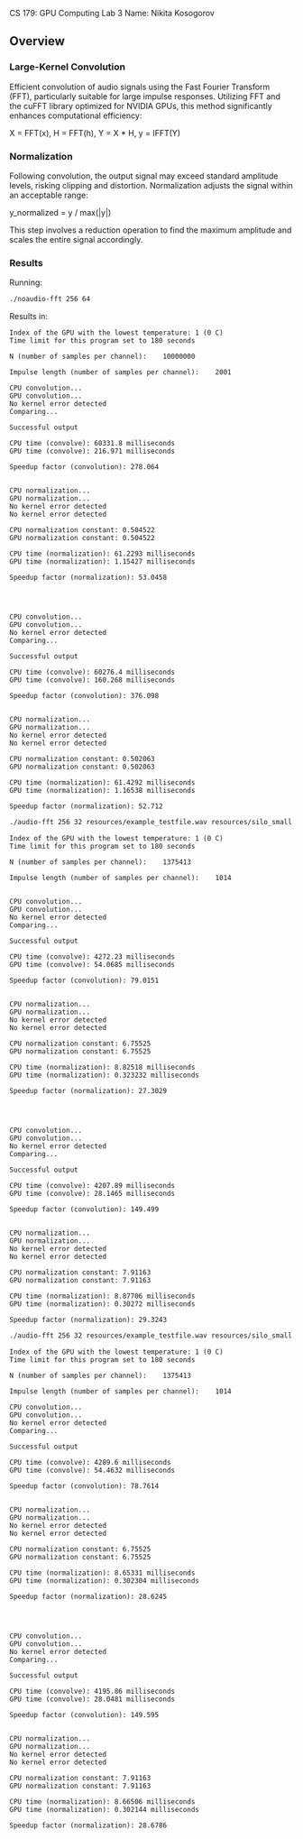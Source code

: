 CS 179: GPU Computing
Lab 3
Name: Nikita Kosogorov

## Overview


### Large-Kernel Convolution
Efficient convolution of audio signals using the Fast Fourier Transform (FFT), particularly suitable for large impulse responses. Utilizing FFT and the cuFFT library optimized for NVIDIA GPUs, this method significantly enhances computational efficiency:

X = FFT(x), H = FFT(h), Y = X * H, y = IFFT(Y)


### Normalization
Following convolution, the output signal may exceed standard amplitude levels, risking clipping and distortion. Normalization adjusts the signal within an acceptable range:

y_normalized = y / max(|y|)

This step involves a reduction operation to find the maximum amplitude and scales the entire signal accordingly.

### Results


Running:
```bash
./noaudio-fft 256 64
 ```

Results in:
 ``` 
Index of the GPU with the lowest temperature: 1 (0 C)
Time limit for this program set to 180 seconds

N (number of samples per channel):    10000000

Impulse length (number of samples per channel):    2001

CPU convolution...
GPU convolution...
No kernel error detected
Comparing...

Successful output

CPU time (convolve): 60331.8 milliseconds
GPU time (convolve): 216.971 milliseconds

Speedup factor (convolution): 278.064


CPU normalization...
GPU normalization...
No kernel error detected
No kernel error detected

CPU normalization constant: 0.504522
GPU normalization constant: 0.504522

CPU time (normalization): 61.2293 milliseconds
GPU time (normalization): 1.15427 milliseconds

Speedup factor (normalization): 53.0458




CPU convolution...
GPU convolution...
No kernel error detected
Comparing...

Successful output

CPU time (convolve): 60276.4 milliseconds
GPU time (convolve): 160.268 milliseconds

Speedup factor (convolution): 376.098


CPU normalization...
GPU normalization...
No kernel error detected
No kernel error detected

CPU normalization constant: 0.502063
GPU normalization constant: 0.502063

CPU time (normalization): 61.4292 milliseconds
GPU time (normalization): 1.16538 milliseconds

Speedup factor (normalization): 52.712
 ```


```bash
./audio-fft 256 32 resources/example_testfile.wav resources/silo_small.wav outputs/output1.wav
```

```
Index of the GPU with the lowest temperature: 1 (0 C)
Time limit for this program set to 180 seconds

N (number of samples per channel):    1375413

Impulse length (number of samples per channel):    1014


CPU convolution...
GPU convolution...
No kernel error detected
Comparing...

Successful output

CPU time (convolve): 4272.23 milliseconds
GPU time (convolve): 54.0685 milliseconds

Speedup factor (convolution): 79.0151


CPU normalization...
GPU normalization...
No kernel error detected
No kernel error detected

CPU normalization constant: 6.75525
GPU normalization constant: 6.75525

CPU time (normalization): 8.82518 milliseconds
GPU time (normalization): 0.323232 milliseconds

Speedup factor (normalization): 27.3029




CPU convolution...
GPU convolution...
No kernel error detected
Comparing...

Successful output

CPU time (convolve): 4207.89 milliseconds
GPU time (convolve): 28.1465 milliseconds

Speedup factor (convolution): 149.499


CPU normalization...
GPU normalization...
No kernel error detected
No kernel error detected

CPU normalization constant: 7.91163
GPU normalization constant: 7.91163

CPU time (normalization): 8.87706 milliseconds
GPU time (normalization): 0.30272 milliseconds

Speedup factor (normalization): 29.3243
```

```bash
./audio-fft 256 32 resources/example_testfile.wav resources/silo_small.wav outputs/output2.wav
```

``` 
Index of the GPU with the lowest temperature: 1 (0 C)
Time limit for this program set to 180 seconds

N (number of samples per channel):    1375413

Impulse length (number of samples per channel):    1014

CPU convolution...
GPU convolution...
No kernel error detected
Comparing...

Successful output

CPU time (convolve): 4289.6 milliseconds
GPU time (convolve): 54.4632 milliseconds

Speedup factor (convolution): 78.7614


CPU normalization...
GPU normalization...
No kernel error detected
No kernel error detected

CPU normalization constant: 6.75525
GPU normalization constant: 6.75525

CPU time (normalization): 8.65331 milliseconds
GPU time (normalization): 0.302304 milliseconds

Speedup factor (normalization): 28.6245




CPU convolution...
GPU convolution...
No kernel error detected
Comparing...

Successful output

CPU time (convolve): 4195.86 milliseconds
GPU time (convolve): 28.0481 milliseconds

Speedup factor (convolution): 149.595


CPU normalization...
GPU normalization...
No kernel error detected
No kernel error detected

CPU normalization constant: 7.91163
GPU normalization constant: 7.91163

CPU time (normalization): 8.66506 milliseconds
GPU time (normalization): 0.302144 milliseconds

Speedup factor (normalization): 28.6786
```